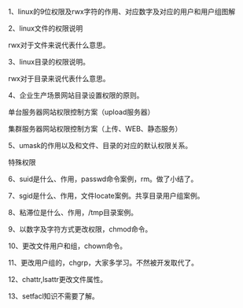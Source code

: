 1、linux的9位权限及rwx字符的作用、对应数字及对应的用户和用户组图解

2、linux文件的权限说明

rwx对于文件来说代表什么意思。

3、linux目录的权限说明。

rwx对于目录来说代表什么意思。

4、企业生产场景网站目录设置权限的原则。

单台服务器网站权限控制方案（upload服务器）

集群服务器网站权限控制方案（上传、WEB、静态服务）

5、umask的作用以及和文件、目录的对应的默认权限关系。

特殊权限

6、suid是什么、作用，passwd命令案例，rm。做了小结了。

7、sgid是什么、作用，文件locate案例。共享目录用户组案例。

8、粘滞位是什么、作用，/tmp目录案例。

9、以数字及字符方式更改权限，chmod命令。

10、更改文件用户和组，chown命令。

11、更改用户组的，chgrp，大家多学习。不然被开发取代了。

12、chattr,lsattr更改文件属性。

13、setfacl知识不需要了解。

